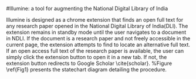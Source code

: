 #Illumine: a tool for augmenting the National Digital Library of India

Illumine is designed as a chrome extension that finds an open full text for any research paper opened in the National Digital Library of India(DLI). The extension remains in standby mode until the user navigates to a document in NDLI. If the document is a research paper and not freely accessible in the current page, the extension attempts to find to locate an alternative full text. If an open access full text of the research paper is available, the user can simply click the extension button to open it in a new tab. If not, the extension button redirects to Google Scholar \cite{scholar}. %Figure \ref{Fig1} presents the statechart diagram detailing the procedure.



